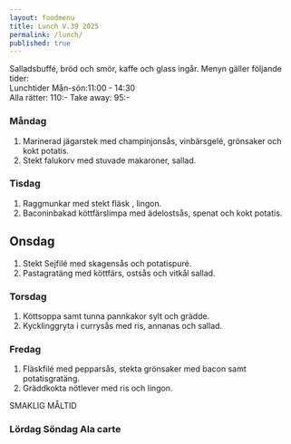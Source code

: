 ```yaml
---
layout: foodmenu
title: Lunch V.39 2025
permalink: /lunch/
published: true
---
```

Salladsbuffé, bröd och smör, kaffe och glass ingår.
Menyn gäller följande tider:  
Lunchtider  Mån-sön:11:00 - 14:30  
Alla rätter: 110:- Take away: 95:-
                                
### Måndag

1. Marinerad jägarstek med champinjonsås, vinbärsgelé, grönsaker och kokt potatis.
2. Stekt falukorv med stuvade makaroner, sallad.

### Tisdag

1. Raggmunkar med stekt fläsk , lingon.
2. Baconinbakad köttfärslimpa med ädelostsås, spenat och kokt potatis.

## Onsdag
1. Stekt Sejfilé med skagensås och potatispuré. 
2. Pastagratäng med köttfärs, ostsås och vitkål sallad. 

### Torsdag

1. Köttsoppa samt tunna pannkakor sylt och grädde. 
2. Kycklinggryta i currysås med ris, annanas och sallad.

### Fredag  

1. Fläskfilé med pepparsås, stekta grönsaker med bacon samt potatisgratäng.
2. Gräddkokta nötlever med ris och lingon.

SMAKLIG MÅLTID  

### Lördag Söndag Ala carte





    
       
    

   
    
   
     
